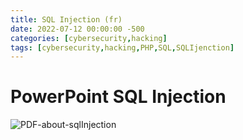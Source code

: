 ```yaml
---
title: SQL Injection (fr)
date: 2022-07-12 00:00:00 -500
categories: [cybersecurity,hacking]
tags: [cybersecurity,hacking,PHP,SQL,SQLIjenction]
---
```


# PowerPoint SQL Injection

<image alt="PDF-about-sqlInjection" src="_site/assets/Injection-SQL.pdf"/>